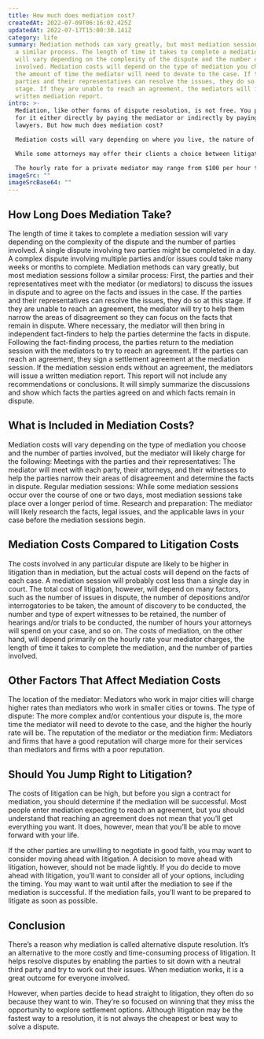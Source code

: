 ```yaml
---
title: How much does mediation cost?
createdAt: 2022-07-09T06:16:02.425Z
updatedAt: 2022-07-17T15:00:30.141Z
category: life
summary: Mediation methods can vary greatly, but most mediation sessions follow
  a similar process. The length of time it takes to complete a mediation session
  will vary depending on the complexity of the dispute and the number of parties
  involved. Mediation costs will depend on the type of mediation you choose and
  the amount of time the mediator will need to devote to the case. If the
  parties and their representatives can resolve the issues, they do so at this
  stage. If they are unable to reach an agreement, the mediators will issue a
  written mediation report.
intro: >-
  Mediation, like other forms of dispute resolution, is not free. You pay
  for it either directly by paying the mediator or indirectly by paying the
  lawyers. But how much does mediation cost? 

  Mediation costs will vary depending on where you live, the nature of your dispute, and the reputation of the mediator or firm you choose to take on your case. 

  While some attorneys may offer their clients a choice between litigation and a certain number of hours of mediation at a reduced rate as an alternative to litigation, most attorneys charge their standard rates for mediation services. 

  The hourly rate for a private mediator may range from $100 per hour to $300 per hour or more; however, most mediators will have standard market rates that fall within that range. Many corporations and nonprofit organizations negotiate group discounts when contracting with third-party mediation services. In general, expect to spend $200 to $500 per party for a one-day mediation session with two neutral mediators and an independent arbiter.
imageSrc: ""
imageSrcBase64: ""
---
```


## How Long Does Mediation Take?

The length of time it takes to complete a mediation session will vary depending on the complexity of the dispute and the number of parties involved. A single dispute involving two parties might be completed in a day. A complex dispute involving multiple parties and/or issues could take many weeks or months to complete.
Mediation methods can vary greatly, but most mediation sessions follow a similar process: First, the parties and their representatives meet with the mediator (or mediators) to discuss the issues in dispute and to agree on the facts and issues in the case. If the parties and their representatives can resolve the issues, they do so at this stage. If they are unable to reach an agreement, the mediator will try to help them narrow the areas of disagreement so they can focus on the facts that remain in dispute. Where necessary, the mediator will then bring in independent fact-finders to help the parties determine the facts in dispute. Following the fact-finding process, the parties return to the mediation session with the mediators to try to reach an agreement. If the parties can reach an agreement, they sign a settlement agreement at the mediation session. If the mediation session ends without an agreement, the mediators will issue a written mediation report. This report will not include any recommendations or conclusions. It will simply summarize the discussions and show which facts the parties agreed on and which facts remain in dispute.

## What is Included in Mediation Costs?

Mediation costs will vary depending on the type of mediation you choose and the number of parties involved, but the mediator will likely charge for the following: Meetings with the parties and their representatives: The mediator will meet with each party, their attorneys, and their witnesses to help the parties narrow their areas of disagreement and determine the facts in dispute.
Regular mediation sessions: While some mediation sessions occur over the course of one or two days, most mediation sessions take place over a longer period of time.
Research and preparation: The mediator will likely research the facts, legal issues, and the applicable laws in your case before the mediation sessions begin.

## Mediation Costs Compared to Litigation Costs

The costs involved in any particular dispute are likely to be higher in litigation than in mediation, but the actual costs will depend on the facts of each case. A mediation session will probably cost less than a single day in court.
The total cost of litigation, however, will depend on many factors, such as the number of issues in dispute, the number of depositions and/or interrogatories to be taken, the amount of discovery to be conducted, the number and type of expert witnesses to be retained, the number of hearings and/or trials to be conducted, the number of hours your attorneys will spend on your case, and so on.
The costs of mediation, on the other hand, will depend primarily on the hourly rate your mediator charges, the length of time it takes to complete the mediation, and the number of parties involved.

## Other Factors That Affect Mediation Costs

The location of the mediator: Mediators who work in major cities will charge higher rates than mediators who work in smaller cities or towns. The type of dispute: The more complex and/or contentious your dispute is, the more time the mediator will need to devote to the case, and the higher the hourly rate will be. The reputation of the mediator or the mediation firm: Mediators and firms that have a good reputation will charge more for their services than mediators and firms with a poor reputation.

## Should You Jump Right to Litigation?

The costs of litigation can be high, but before you sign a contract for mediation, you should determine if the mediation will be successful. Most people enter mediation expecting to reach an agreement, but you should understand that reaching an agreement does not mean that you’ll get everything you want. It does, however, mean that you’ll be able to move forward with your life.

If the other parties are unwilling to negotiate in good faith, you may want to consider moving ahead with litigation. A decision to move ahead with litigation, however, should not be made lightly. If you do decide to move ahead with litigation, you’ll want to consider all of your options, including the timing. You may want to wait until after the mediation to see if the mediation is successful. If the mediation fails, you’ll want to be prepared to litigate as soon as possible.

## Conclusion

There’s a reason why mediation is called alternative dispute resolution. It’s an alternative to the more costly and time-consuming process of litigation. It helps resolve disputes by enabling the parties to sit down with a neutral third party and try to work out their issues. When mediation works, it is a great outcome for everyone involved.

However, when parties decide to head straight to litigation, they often do so because they want to win. They’re so focused on winning that they miss the opportunity to explore settlement options. Although litigation may be the fastest way to a resolution, it is not always the cheapest or best way to solve a dispute.
